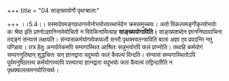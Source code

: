 +++
title = "04 साङ्ख्ययोगौ पृथग्बालाः"

+++
।।5.4।। यस्मादेवमङ्गप्रधानत्वेनोभयोरवस्थाभेदेन क्रमसमुच्चयः। अतो
विकल्पमङ्गीकृत्योभयोः कः श्रेष्ठ इति प्रश्नोऽज्ञानिनामेवोचितो न
विवेकिनामित्याह **साङ्ख्ययोगाविति।** साङ्ख्यशब्देन ज्ञाननिष्ठावाचिना
तदङ्गं संन्यासं लक्षयति। संन्यासकर्मयोगावेकफलौ सन्तौ पृथक्स्वतन्त्राविति
बाला अज्ञा एव प्रवदन्ति नतु पण्डिताः। तत्र हेतुः अनयोरेकमपि सम्यगास्थित
आश्रितः सन्नुभयोरपि फलं प्राप्नोति। तथाहि कर्मयोगं सम्यगनुतिष्ठन्
शुद्धचित्तः सन् ज्ञानद्वारा यदुभयोः फलं कैवल्यं विन्दति। संन्यासं
सम्यगास्थितोऽपि पूर्वमनुष्ठितस्य कर्मयोगस्यापि परम्परया ज्ञानद्वारा
यदुभयोः फलं कैवल्यं तद्विन्दतीति न पृथक्फलत्वमनयोरित्यर्थः।
